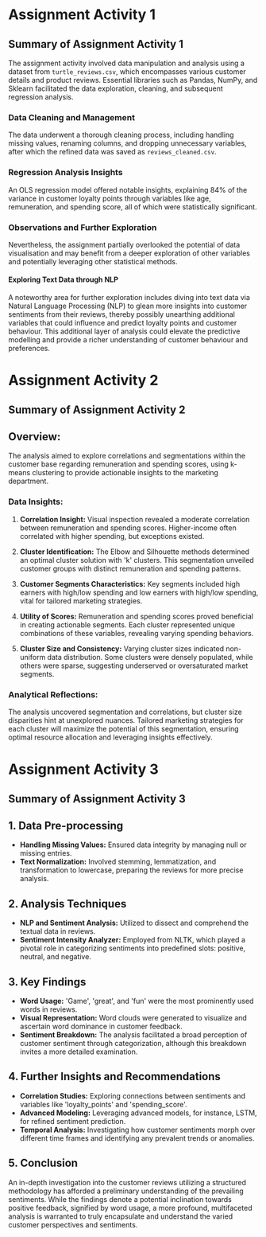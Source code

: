 # Assignment Activity 1
## Summary of Assignment Activity 1

The assignment activity involved data manipulation and analysis using a dataset from `turtle_reviews.csv`, which encompasses various customer details and product reviews. Essential libraries such as Pandas, NumPy, and Sklearn facilitated the data exploration, cleaning, and subsequent regression analysis.

### Data Cleaning and Management
The data underwent a thorough cleaning process, including handling missing values, renaming columns, and dropping unnecessary variables, after which the refined data was saved as `reviews_cleaned.csv`.

### Regression Analysis Insights
An OLS regression model offered notable insights, explaining 84% of the variance in customer loyalty points through variables like age, remuneration, and spending score, all of which were statistically significant.

### Observations and Further Exploration
Nevertheless, the assignment partially overlooked the potential of data visualisation and may benefit from a deeper exploration of other variables and potentially leveraging other statistical methods.

#### Exploring Text Data through NLP
A noteworthy area for further exploration includes diving into text data via Natural Language Processing (NLP) to glean more insights into customer sentiments from their reviews, thereby possibly unearthing additional variables that could influence and predict loyalty points and customer behaviour. This additional layer of analysis could elevate the predictive modelling and provide a richer understanding of customer behaviour and preferences.

# Assignment Activity 2
## Summary of Assignment Activity 2

## Overview:

The analysis aimed to explore correlations and segmentations within the customer base regarding remuneration and spending scores, using k-means clustering to provide actionable insights to the marketing department.

### Data Insights:

1. **Correlation Insight:** Visual inspection revealed a moderate correlation between remuneration and spending scores. Higher-income often correlated with higher spending, but exceptions existed.

2. **Cluster Identification:** The Elbow and Silhouette methods determined an optimal cluster solution with 'k' clusters. This segmentation unveiled customer groups with distinct remuneration and spending patterns.

3. **Customer Segments Characteristics:** Key segments included high earners with high/low spending and low earners with high/low spending, vital for tailored marketing strategies.

4. **Utility of Scores:** Remuneration and spending scores proved beneficial in creating actionable segments. Each cluster represented unique combinations of these variables, revealing varying spending behaviors.

5. **Cluster Size and Consistency:** Varying cluster sizes indicated non-uniform data distribution. Some clusters were densely populated, while others were sparse, suggesting underserved or oversaturated market segments.

### Analytical Reflections:

The analysis uncovered segmentation and correlations, but cluster size disparities hint at unexplored nuances. Tailored marketing strategies for each cluster will maximize the potential of this segmentation, ensuring optimal resource allocation and leveraging insights effectively.

# Assignment Activity 3
## Summary of Assignment Activity 3

## 1. Data Pre-processing

- **Handling Missing Values:** Ensured data integrity by managing null or missing entries.
- **Text Normalization:** Involved stemming, lemmatization, and transformation to lowercase, preparing the reviews for more precise analysis.

## 2. Analysis Techniques

- **NLP and Sentiment Analysis:** Utilized to dissect and comprehend the textual data in reviews.
- **Sentiment Intensity Analyzer:** Employed from NLTK, which played a pivotal role in categorizing sentiments into predefined slots: positive, neutral, and negative.

## 3. Key Findings

- **Word Usage:** 'Game', 'great', and 'fun' were the most prominently used words in reviews.
- **Visual Representation:** Word clouds were generated to visualize and ascertain word dominance in customer feedback.
- **Sentiment Breakdown:** The analysis facilitated a broad perception of customer sentiment through categorization, although this breakdown invites a more detailed examination.

## 4. Further Insights and Recommendations

- **Correlation Studies:** Exploring connections between sentiments and variables like 'loyalty_points' and 'spending_score'.
- **Advanced Modeling:** Leveraging advanced models, for instance, LSTM, for refined sentiment prediction.
- **Temporal Analysis:** Investigating how customer sentiments morph over different time frames and identifying any prevalent trends or anomalies.

## 5. Conclusion

An in-depth investigation into the customer reviews utilizing a structured methodology has afforded a preliminary understanding of the prevailing sentiments. While the findings denote a potential inclination towards positive feedback, signified by word usage, a more profound, multifaceted analysis is warranted to truly encapsulate and understand the varied customer perspectives and sentiments.
